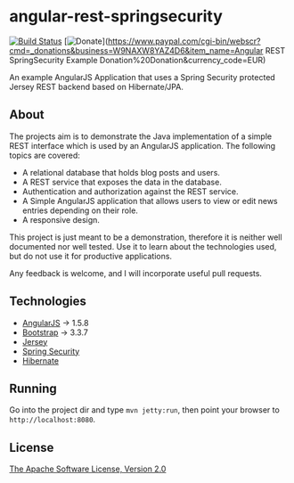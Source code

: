 angular-rest-springsecurity
===========================

[![Build Status](https://travis-ci.org/philipsorst/angular-rest-springsecurity.svg?branch=master)](https://travis-ci.org/philipsorst/angular-rest-springsecurity)
[![Donate](https://img.shields.io/badge/Donate-PayPal-green.svg)](https://www.paypal.com/cgi-bin/webscr?cmd=_donations&business=W9NAXW8YAZ4D6&item_name=Angular REST SpringSecurity Example Donation%20Donation&currency_code=EUR)

An example AngularJS Application that uses a Spring Security protected Jersey REST backend based on Hibernate/JPA.

About
-----

The projects aim is to demonstrate the Java implementation of a simple REST interface which is used by an AngularJS application. The following topics are covered:

* A relational database that holds blog posts and users.
* A REST service that exposes the data in the database.
* Authentication and authorization against the REST service.
* A Simple AngularJS application that allows users to view or edit news entries depending on their role.
* A responsive design.
 
This project is just meant to be a demonstration, therefore it is neither well documented nor well tested. Use it to learn about the technologies used, but do not use it for productive applications.

Any feedback is welcome, and I will incorporate useful pull requests.

Technologies
------------

* [AngularJS](http://angularjs.org/) -> 1.5.8
* [Bootstrap](http://getbootstrap.com/) -> 3.3.7
* [Jersey](https://jersey.java.net/)
* [Spring Security](http://projects.spring.io/spring-security/)
* [Hibernate](http://hibernate.org/)

Running
-------

Go into the project dir and type `mvn jetty:run`, then point your browser to `http://localhost:8080`.

License
-------

[The Apache Software License, Version 2.0](http://www.apache.org/licenses/LICENSE-2.0.txt)
